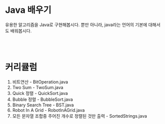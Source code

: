 # Java 배우기

유용한 알고리즘을 Java로 구현해봅시다. 뿐만 아니라, java라는 언어의 기본에 대해서도 배워봅시다.

<br><br>

# 커리큘럼

1. 비트연산 - BitOperation.java
1. Two Sum - TwoSum.java
1. Quick 정렬 - QuickSort.java
1. Bubble 정렬 - BubbleSort.java
1. Binary Search Tree - BST.java
1. Robot In A Grid - RobotInAGrid.java
1. 모든 문자열 조합중 주어진 개수로 정렬된 것만 출력 - SortedStrings.java
